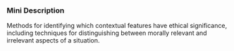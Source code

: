 ### Mini Description

Methods for identifying which contextual features have ethical significance, including techniques for distinguishing between morally relevant and irrelevant aspects of a situation.

